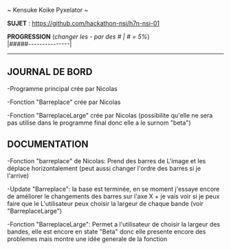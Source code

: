 ~ Kensuke Koike Pyxelator ~

**SUJET** : https://github.com/hackathon-nsi/h7n-nsi-01

**PROGRESSION** (*changer les - par des # | # = 5%*)<br />
|#####---------------|

<hr />
<!-- ne pas effacer les lignes ci-dessus et mettre à jour la progression régulièrement -->

## JOURNAL DE BORD
-Programme principal crée par Nicolas 

-Fonction "Barreplace" crée par Nicolas

-Fonction "BarreplaceLarge" crée par Nicolas (possibilite qu'elle ne sera pas utilise dans le programme final donc elle a le surnom "beta")
## DOCUMENTATION
-Fonction "barreplace" de Nicolas: Prend des barres de L'image et les déplace horizontalement (peut aussi changer l'ordre des barres si je l'arrive)

-Update "Barreplace": la base est terminée, en se moment j'essaye encore de améliorer le changements des barres sur l'axe X + je vais voir si je peux faire que le L'utilisateur peux choisir la largeur de chaque bande (voir "BarreplaceLarge")

-Fonction "BarreplaceLarge": Permet a l'utilisateur de choisir la largeur des bandes, elle est encore en state "Beta" donc elle presente encore des problemes mais montre une idée generale de la fonction
